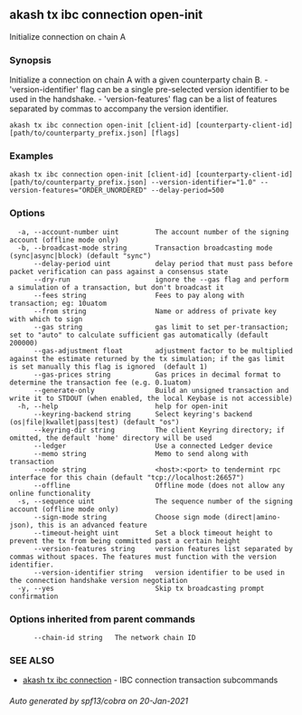 ## akash tx ibc connection open-init

Initialize connection on chain A

### Synopsis

Initialize a connection on chain A with a given counterparty chain B.
	- 'version-identifier' flag can be a single pre-selected version identifier to be used in the handshake.
	- 'version-features' flag can be a list of features separated by commas to accompany the version identifier.

```
akash tx ibc connection open-init [client-id] [counterparty-client-id] [path/to/counterparty_prefix.json] [flags]
```

### Examples

```
akash tx ibc connection open-init [client-id] [counterparty-client-id] [path/to/counterparty_prefix.json] --version-identifier="1.0" --version-features="ORDER_UNORDERED" --delay-period=500
```

### Options

```
  -a, --account-number uint         The account number of the signing account (offline mode only)
  -b, --broadcast-mode string       Transaction broadcasting mode (sync|async|block) (default "sync")
      --delay-period uint           delay period that must pass before packet verification can pass against a consensus state
      --dry-run                     ignore the --gas flag and perform a simulation of a transaction, but don't broadcast it
      --fees string                 Fees to pay along with transaction; eg: 10uatom
      --from string                 Name or address of private key with which to sign
      --gas string                  gas limit to set per-transaction; set to "auto" to calculate sufficient gas automatically (default 200000)
      --gas-adjustment float        adjustment factor to be multiplied against the estimate returned by the tx simulation; if the gas limit is set manually this flag is ignored  (default 1)
      --gas-prices string           Gas prices in decimal format to determine the transaction fee (e.g. 0.1uatom)
      --generate-only               Build an unsigned transaction and write it to STDOUT (when enabled, the local Keybase is not accessible)
  -h, --help                        help for open-init
      --keyring-backend string      Select keyring's backend (os|file|kwallet|pass|test) (default "os")
      --keyring-dir string          The client Keyring directory; if omitted, the default 'home' directory will be used
      --ledger                      Use a connected Ledger device
      --memo string                 Memo to send along with transaction
      --node string                 <host>:<port> to tendermint rpc interface for this chain (default "tcp://localhost:26657")
      --offline                     Offline mode (does not allow any online functionality
  -s, --sequence uint               The sequence number of the signing account (offline mode only)
      --sign-mode string            Choose sign mode (direct|amino-json), this is an advanced feature
      --timeout-height uint         Set a block timeout height to prevent the tx from being committed past a certain height
      --version-features string     version features list separated by commas without spaces. The features must function with the version identifier.
      --version-identifier string   version identifier to be used in the connection handshake version negotiation
  -y, --yes                         Skip tx broadcasting prompt confirmation
```

### Options inherited from parent commands

```
      --chain-id string   The network chain ID
```

### SEE ALSO

* [akash tx ibc connection](akash_tx_ibc_connection.md)	 - IBC connection transaction subcommands

###### Auto generated by spf13/cobra on 20-Jan-2021
